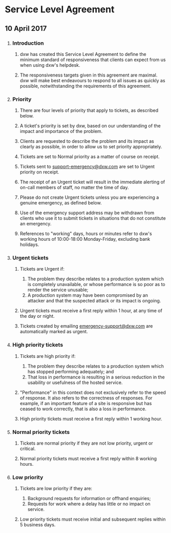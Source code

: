 # Service Level Agreement

## 10 April 2017

1. ### Introduction

    1. dxw has created this Service Level Agreement to define the minimum
       standard of responsiveness that clients can expect from us when using
       dxw's helpdesk.

    2. The responsiveness targets given in this agreement are maximal. dxw will
       make best endeavours to respond to all issues as quickly as possible,
       notwithstanding the requirements of this agreement.


2. ### Priority

    1. There are four levels of priority that apply to tickets, as described
       below.

    2. A ticket's priority is set by dxw, based on our understanding of the
       impact and importance of the problem.

    3. Clients are requested to describe the problem and its impact as clearly
       as possible, in order to allow us to set priority appropriately.

    4. Tickets are set to Normal priority as a matter of course on receipt.

    5. Tickets sent to support-emergency@dxw.com are set to Urgent priority on
       receipt.

    6. The receipt of an Urgent ticket will result in the immediate alerting of
       on-call members of staff, no matter the time of day.

    7. Please do not create Urgent tickets unless you are experiencing a genuine
       emergency, as defined below.

    8. Use of the emergency support address may be withdrawn from clients who
       use it to submit tickets in situations that do not constitute an emergency.

    9. References to "working" days, hours or minutes refer to dxw's working
       hours of 10:00-18:00 Monday-Friday, excluding bank holidays.


3. ### Urgent tickets

    1. Tickets are Urgent if:

       1. The problem they describe relates to a production system which is
          completely unavailable, or whose performance is so poor as to render
          the service unusable;
       2. A production system may have been compromised by an attacker and that
          the suspected attack or its impact is ongoing.

    2. Urgent tickets must receive a first reply within 1 hour, at any time of
       the day or night.

    3. Tickets created by emailing emergency-support@dxw.com are automatically
       marked as urgent.

4. ### High priority tickets

    1. Tickets are high priority if:

       1. The problem they describe relates to a production system which has
          stopped performing adequately; and
       2. That loss in performance is resulting in a serious reduction in the
          usability or usefulness of the hosted service.

    2. "Performance" in this context does not exclusively refer to the speed of
       response. It also refers to the correctness of responses. For example,
       if an important feature of a site is responsive but has ceased to work
       correctly, that is also a loss in performance.

    3. High priority tickets must receive a first reply within 1 working hour.

5. ### Normal priority tickets

    1. Tickets are normal priority if they are not low priority, urgent or critical.

    2. Normal priority tickets must receive a first reply within 8 working hours.

6. ### Low priority

    1. Tickets are low priority if they are:

       1. Background requests for information or offhand enquiries;
       2. Requests for work where a delay has little or no impact on service.

    2. Low priority tickets must receive initial and subsequent replies within 5 business days.
